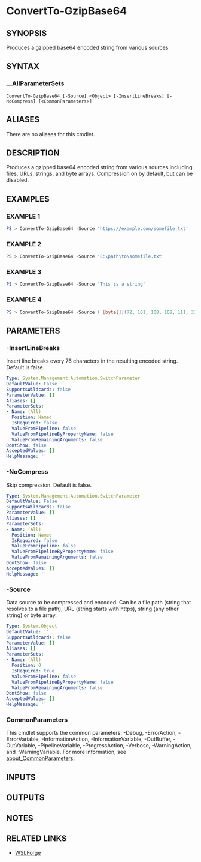 # ConvertTo-GzipBase64

## SYNOPSIS

Produces a gzipped base64 encoded string from various sources

## SYNTAX

### __AllParameterSets

```text
ConvertTo-GzipBase64 [-Source] <Object> [-InsertLineBreaks] [-NoCompress] [<CommonParameters>]
```

## ALIASES

There are no aliases for this cmdlet.

## DESCRIPTION

Produces a gzipped base64 encoded string from various sources including files, URLs, strings, and byte arrays.
Compression on by default, but can be disabled.

## EXAMPLES

### EXAMPLE 1

```powershell
PS > ConvertTo-GzipBase64 -Source 'https://example.com/somefile.txt'
```

### EXAMPLE 2

```powershell
PS > ConvertTo-GzipBase64 -Source 'C:\path\to\somefile.txt'
```

### EXAMPLE 3

```powershell
PS > ConvertTo-GzipBase64 -Source 'This is a string'
```

### EXAMPLE 4

```powershell
PS > ConvertTo-GzipBase64 -Source ( [byte[]](72, 101, 108, 108, 111, 32, 87, 111, 114, 108, 100, 33, 33 ) )
```

## PARAMETERS

### -InsertLineBreaks

Insert line breaks every 76 characters in the resulting encoded string.
Default is false.

```yaml
Type: System.Management.Automation.SwitchParameter
DefaultValue: False
SupportsWildcards: false
ParameterValue: []
Aliases: []
ParameterSets:
- Name: (All)
  Position: Named
  IsRequired: false
  ValueFromPipeline: false
  ValueFromPipelineByPropertyName: false
  ValueFromRemainingArguments: false
DontShow: false
AcceptedValues: []
HelpMessage: ''
```

### -NoCompress

Skip compression.
Default is false.

```yaml
Type: System.Management.Automation.SwitchParameter
DefaultValue: False
SupportsWildcards: false
ParameterValue: []
Aliases: []
ParameterSets:
- Name: (All)
  Position: Named
  IsRequired: false
  ValueFromPipeline: false
  ValueFromPipelineByPropertyName: false
  ValueFromRemainingArguments: false
DontShow: false
AcceptedValues: []
HelpMessage: ''
```

### -Source

Data source to be compressed and encoded.
Can be a file path (string that resolves to a file path), URL (string starts with https), string (any other string) or byte array.

```yaml
Type: System.Object
DefaultValue: ''
SupportsWildcards: false
ParameterValue: []
Aliases: []
ParameterSets:
- Name: (All)
  Position: 0
  IsRequired: true
  ValueFromPipeline: false
  ValueFromPipelineByPropertyName: false
  ValueFromRemainingArguments: false
DontShow: false
AcceptedValues: []
HelpMessage: ''
```

### CommonParameters

This cmdlet supports the common parameters: -Debug, -ErrorAction, -ErrorVariable,
-InformationAction, -InformationVariable, -OutBuffer, -OutVariable, -PipelineVariable,
-ProgressAction, -Verbose, -WarningAction, and -WarningVariable. For more information, see
[about_CommonParameters](https://go.microsoft.com/fwlink/?LinkID=113216).

## INPUTS

## OUTPUTS

## NOTES

## RELATED LINKS

- [WSLForge](WSLForge.md)
